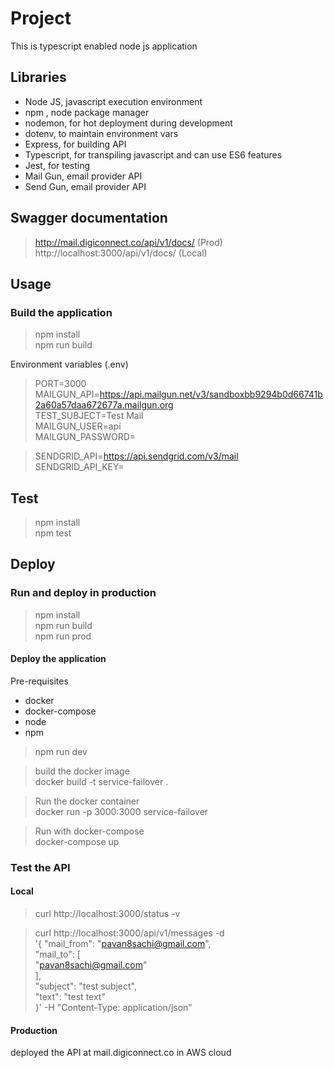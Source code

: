 # Project

This is typescript enabled node js application

## Libraries

* Node JS, javascript execution environment
* npm , node package manager
* nodemon, for hot deployment during development
* dotenv, to maintain environment vars
* Express, for building API
* Typescript, for transpiling javascript and can use ES6 features
* Jest, for testing
* Mail Gun, email provider API
* Send Gun, email provider API

## Swagger documentation

>  http://mail.digiconnect.co/api/v1/docs/ (Prod)
   http://localhost:3000/api/v1/docs/ (Local)

## Usage

### Build the application

> npm install  
> npm run build

Environment variables (.env)

> PORT=3000  
  MAILGUN_API=https://api.mailgun.net/v3/sandboxbb9294b0d66741b2a60a57daa672677a.mailgun.org  
  TEST_SUBJECT=Test Mail  
  MAILGUN_USER=api  
  MAILGUN_PASSWORD=  

> SENDGRID_API=https://api.sendgrid.com/v3/mail  
SENDGRID_API_KEY=  


## Test

> npm install  
> npm test 

## Deploy

### Run and deploy in production

> npm install  
> npm run build  
> npm run prod   

#### Deploy the application

Pre-requisites
  * docker
  * docker-compose
  * node
  * npm

> npm run dev

>  build the docker image  
   docker build -t service-failover .  
   
>  Run the docker container  
   docker run -p 3000:3000 service-failover

>  Run with docker-compose    
   docker-compose up  



### Test the API


#### Local


> curl http://localhost:3000/status -v  

>  curl http://localhost:3000/api/v1/messages -d \
 '{ 
  "mail_from": "pavan8sachi@gmail.com",    
  "mail_to": [   
     "pavan8sachi@gmail.com"   
 ],   
 "subject": "test subject",  
 "text": "test text"   
 }' -H "Content-Type: application/json"  



#### Production


deployed the API at mail.digiconnect.co in AWS cloud
